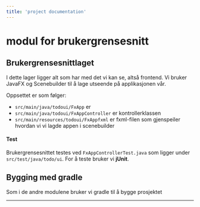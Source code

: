 ```yaml
---
title: 'project documentation'
---
```


modul for brukergrensesnitt
===


## Brukergrensesnittlaget
I dette lager ligger alt som har med det vi kan se, altså frontend. 
Vi bruker JavaFX og Scenebuilder til å lage utseende på applikasjonen vår. 

Oppsettet er som følger:

* `src/main/java/todoui/FxApp` er 
* `src/main/java/todoui/FxAppController` er kontrollerklassen
* `src/main/resources/todoui/FxAppfxml` er fxml-filen som gjenspeiler hvordan vi vi lagde appen i scenebuilder  

#### Test 
Brukergrensesnittet testes ved `FxAppControllerTest.java`  som ligger under `src/test/java/todo/ui`. 
For å teste bruker vi **jUnit**. 

## Bygging med gradle
Som i de andre modulene bruker vi gradle til å bygge prosjektet

___


